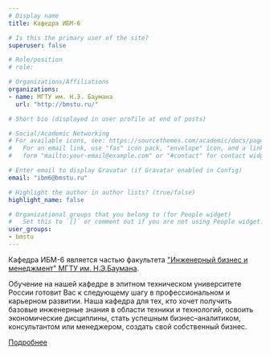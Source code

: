 ```yaml
---
# Display name
title: Кафедра ИБМ-6

# Is this the primary user of the site?
superuser: false

# Role/position
# role: 

# Organizations/Affiliations
organizations:
- name: МГТУ им. Н.Э. Баумана
  url: "http://bmstu.ru/"

# Short bio (displayed in user profile at end of posts)

# Social/Academic Networking
# For available icons, see: https://sourcethemes.com/academic/docs/page-builder/#icons
#   For an email link, use "fas" icon pack, "envelope" icon, and a link in the
#   form "mailto:your-email@example.com" or "#contact" for contact widget.

# Enter email to display Gravatar (if Gravatar enabled in Config)
email: "ibm6@bmstu.ru"

# Highlight the author in author lists? (true/false)
highlight_name: false

# Organizational groups that you belong to (for People widget)
#   Set this to `[]` or comment out if you are not using People widget.
user_groups:
- bmstu
---
```


Кафедра ИБМ-6 является частью факультета ["Инженерный бизнес и менеджмент" МГТУ им. Н.Э.Баумана](http://ibm.bmstu.ru/).

Обучение на нашей кафедре в элитном техническом университете России готовит Вас к следующему шагу в профессиональном и карьерном развитии. Наша кафедра для тех, кто хочет получить базовые инженерные знания в области техники и технологий, освоить экономические дисциплины, стать успешным бизнес–аналитиком, консультантом или менеджером, создать свой собственный бизнес.


[Подробнее](post)


